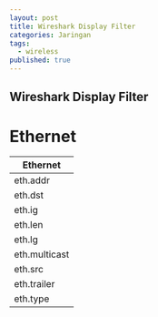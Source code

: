 ```yaml
---
layout: post
title: Wireshark Display Filter
categories: Jaringan
tags:
  - wireless
published: true
---
```

## Wireshark Display Filter

# Ethernet
| Ethernet       | 
| ------------- |
| eth.addr |
| eth.dst |
| eth.ig | 
| eth.len | 
| eth.lg | 
| eth.multicast |
| eth.src |
| eth.trailer | 
| eth.type | 

